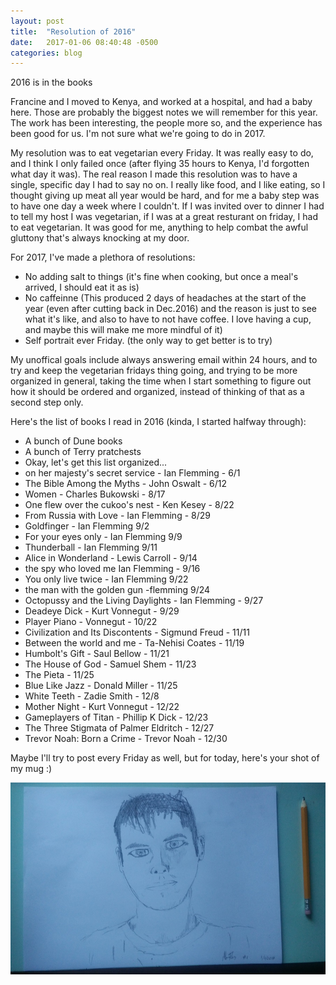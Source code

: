 ```yaml
---
layout: post
title:  "Resolution of 2016"
date:   2017-01-06 08:40:48 -0500
categories: blog
---
```


2016 is in the books

Francine and I moved to Kenya, and worked at a hospital, and had a baby here. Those are probably the biggest notes we will remember for this year. The work has been interesting, the people more so, and the experience has been good for us. I'm not sure what we're going to do in 2017.

My resolution was to eat vegetarian every Friday. It was really easy to do, and I think I only failed once (after flying 35 hours to Kenya, I'd forgotten what day it was). The real reason I made this resolution was to have a single, specific day I had to say no on. I really like food, and I like eating, so I thought giving up meat all year would be hard, and for me a baby step was to have one day a week where I couldn't. If I was invited over to dinner I had to tell my host I was vegetarian, if I was at a great resturant on friday, I had to eat vegetarian. It was good for me, anything to help combat the awful gluttony that's always knocking at my door.

For 2017, I've made a plethora of resolutions:

* No adding salt to things (it's fine when cooking, but once a meal's arrived, I should eat it as is)
* No caffeinne (This produced 2 days of headaches at the start of the year (even after cutting back in Dec.2016) and the reason is just to see what it's like, and also to have to not have coffee. I love having a cup, and maybe this will make me more mindful of it)
* Self portrait ever Friday. (the only way to get better is to try)



My unoffical goals include always answering email within 24 hours, and to try and keep the vegetarian fridays thing going, and trying to be more organized in general, taking the time when I start something to figure out how it should be ordered and organized, instead of thinking of that as a second step only.

Here's the list of books I read in 2016 (kinda, I started halfway through):

* A bunch of Dune books
* A bunch of Terry pratchests
* Okay, let's get this list organized...
* on her majesty's secret service - Ian Flemming - 6/1
* The Bible Among the Myths - John Oswalt - 6/12
* Women - Charles Bukowski - 8/17
* One flew over the cukoo's nest - Ken Kesey - 8/22
* From Russia with Love - Ian Flemming - 8/29
* Goldfinger - Ian Flemming 9/2
* For your eyes only - Ian Flemming 9/9
* Thunderball - Ian Flemming 9/11
* Alice in Wonderland - Lewis Carroll - 9/14
* the spy who loved me Ian Flemming - 9/16
* You only live twice - Ian Flemming 9/22
* the man with the golden gun -flemming 9/24
* Octopussy and the Living Daylights - Ian Flemming - 9/27
* Deadeye Dick - Kurt Vonnegut - 9/29
* Player Piano - Vonnegut - 10/22
* Civilization and Its Discontents - Sigmund Freud - 11/11
* Between the world and me - Ta-Nehisi Coates - 11/19
* Humbolt's Gift - Saul Bellow - 11/21
* The House of God - Samuel Shem - 11/23
* The Pieta - 11/25
* Blue Like Jazz - Donald Miller - 11/25
* White Teeth - Zadie Smith - 12/8
* Mother Night - Kurt Vonnegut - 12/22
* Gameplayers of Titan - Phillip K Dick - 12/23
* The Three Stigmata of Palmer Eldritch - 12/27
* Trevor Noah: Born a Crime - Trevor Noah - 12/30


Maybe I'll try to post every Friday as well, but for today, here's your shot of my mug :)

![First Portrait](/images/1.jpg)